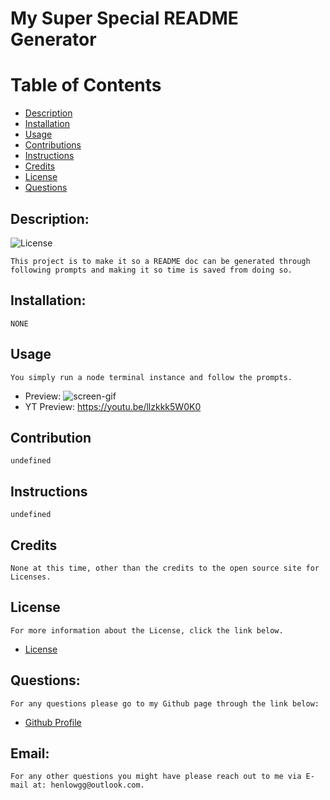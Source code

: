 
# My Super Special README Generator

# Table of Contents



- [Description](#description)
- [Installation](#installation)
- [Usage](#usage)
- [Contributions](#contributions)
- [Instructions](#instructions)
- [Credits](#credits)
- [License](#license)
- [Questions](#questions)

## Description:
![License](https://img.shields.io/badge/License-MIT-blue.svg "License Badge")

    This project is to make it so a README doc can be generated through following prompts and making it so time is saved from doing so.
## Installation:
    NONE

## Usage
    You simply run a node terminal instance and follow the prompts.
- Preview: ![screen-gif](./Develop/images/readme-gif.gif)
- YT Preview: https://youtu.be/llzkkk5W0K0

## Contribution
    undefined

## Instructions
    undefined

## Credits
    None at this time, other than the credits to the open source site for Licenses.

## License
    For more information about the License, click the link below.

- [License](https://opensource.org/licenses/MIT)

## Questions:
    For any questions please go to my Github page through the link below:

- [Github Profile](https://github.com/henlowgg)

## Email:
    For any other questions you might have please reach out to me via E-mail at: henlowgg@outlook.com.
